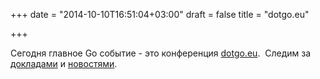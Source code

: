 +++
date = "2014-10-10T16:51:04+03:00"
draft = false
title = "dotgo.eu"

+++

<p>Сегодня главное Go событие - это конференция&nbsp;<a href="http://www.dotgo.eu/">dotgo.eu</a>. &nbsp;Следим за <a href="http://dotgo.sourcegraph.com/post/99633201353/andrew-gerrand-5-things-i-love-about-go">докладами</a> и <a href="https://twitter.com/dotGoEu">новостями</a>.</p>

